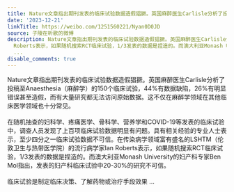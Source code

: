 ```yaml
---
title: Nature文章指出期刊发表的临床试验数据造假猖獗。英国麻醉医生Carlisle分析了投稿至Anaesthesia（麻醉学）的150个临床试验，44%有数据缺陷，26%有明显错误甚至造...
date: '2023-12-21'
linkTitle: https://weibo.com/1251560221/Nyan0D0JD
source: 子陵在听歌的微博
description: Nature文章指出期刊发表的临床试验数据造假猖獗。英国麻醉医生Carlisle分析了投稿至Anaesthesia（麻醉学）的150个临床试验，44%有数据缺陷，26%有明显错误甚至造假，而有大量研究都无法访问原始数据。这不仅在麻醉学领域在其他临床医学领域也十分常见。<br><br>在随机抽查的妇科学、疼痛医学、骨科学、营养学和COVID-19等发表的临床试验中，调查人员发现了上百项临床试验数据明显有问题。具有相关经验的专业人士表示，至少四分之一临床试验数据不可信。在传染病学领域富有盛名的LSHTM（伦敦卫生与热带医学院）的流行病学家Ian
  Roberts表示，如果随机搜索RCT临床试验，1/3发表的数据是捏造的。而澳大利亚Monash University的妇产科专家Ben Mol指出，发表的妇产科临床试验中20-30%的研究不可信。<br><br>临床试验是制定临床决策、了解药物或治疗手段效果
  ...
disable_comments: true
---
```

Nature文章指出期刊发表的临床试验数据造假猖獗。英国麻醉医生Carlisle分析了投稿至Anaesthesia（麻醉学）的150个临床试验，44%有数据缺陷，26%有明显错误甚至造假，而有大量研究都无法访问原始数据。这不仅在麻醉学领域在其他临床医学领域也十分常见。<br><br>在随机抽查的妇科学、疼痛医学、骨科学、营养学和COVID-19等发表的临床试验中，调查人员发现了上百项临床试验数据明显有问题。具有相关经验的专业人士表示，至少四分之一临床试验数据不可信。在传染病学领域富有盛名的LSHTM（伦敦卫生与热带医学院）的流行病学家Ian Roberts表示，如果随机搜索RCT临床试验，1/3发表的数据是捏造的。而澳大利亚Monash University的妇产科专家Ben Mol指出，发表的妇产科临床试验中20-30%的研究不可信。<br><br>临床试验是制定临床决策、了解药物或治疗手段效果 ...
